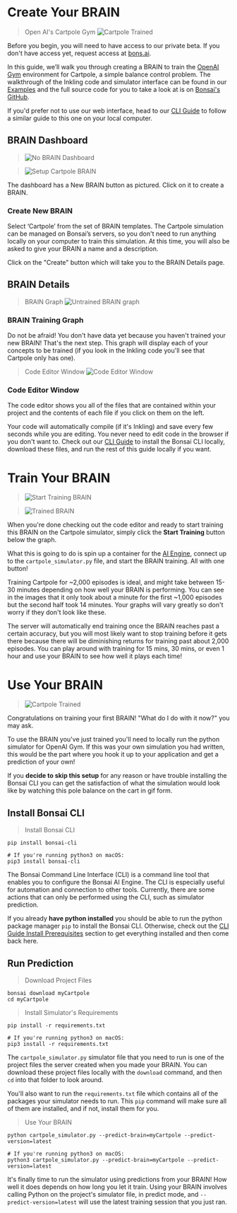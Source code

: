 # Create Your BRAIN

> Open AI's Cartpole Gym
> ![Cartpole Trained][12]

Before you begin, you will need to have access to our private beta. If you don't have access yet,
request access at [bons.ai][1].

In this guide, we’ll walk you through creating a BRAIN to train the [OpenAI Gym][4] environment for
Cartpole, a simple balance control problem. The walkthrough of the Inkling code and simulator
interface can be found in our [Examples][2] and the full source code for you to take a look at
is on [Bonsai's GitHub][3].

If you'd prefer not to use our web interface, head to our [CLI Guide][11] to follow a similar guide
to this one on your local computer.

## BRAIN Dashboard

> ![No BRAIN Dashboard][5]

> ![Setup Cartpole BRAIN][6]

The dashboard has a New BRAIN button as pictured. Click on it to create a BRAIN.

### Create New BRAIN

Select ‘Cartpole’ from the set of BRAIN templates. The Cartpole simulation can be managed on Bonsai’s
servers, so you don't need to run anything locally on your computer to train this simulation. At
this time, you will also be asked to give your BRAIN a name and a description.

Click on the "Create" button which will take you to the BRAIN Details page.

## BRAIN Details

> BRAIN Graph
> ![Untrained BRAIN graph][7]

### BRAIN Training Graph

Do not be afraid! You don't have data yet because you haven't trained your new BRAIN! That's the
next step. This graph will display each of your concepts to be trained (if you look in the Inkling
code you'll see that Cartpole only has one).

> Code Editor Window
> ![Code Editor Window][9]

### Code Editor Window

The code editor shows you all of the files that are contained within your project and the contents
of each file if you click on them on the left.

Your code will automatically compile (if it's Inkling) and save every few seconds while you are
editing. You never need to edit code in the browser if you don't want to. Check out our
[CLI Guide][11] to install the Bonsai CLI locally, download these files, and run the rest of this
guide locally if you want.



# Train Your BRAIN

> ![Start Training BRAIN][8]

> ![Trained BRAIN][10]

When you're done checking out the code editor and ready to start training this BRAIN on the
Cartpole simulator, simply click the **Start Training** button below the graph.

What this is going to do is spin up a container for the [AI Engine][14], connect up to the
`cartpole_simulator.py` file, and start the BRAIN training. All with one button!

Training Cartpole for ~2,000 episodes is ideal, and might take between 15-30 minutes depending on
how well your BRAIN is performing. You can see in the images that it only took about a minute for
the first ~1,000 episodes but the second half took 14 minutes. Your graphs will vary greatly so
don't worry if they don't look like these.

The server will automatically end training once the BRAIN reaches past a certain accuracy, but you
will most likely want to stop training before it gets there because there will be diminishing returns
for training past about 2,000 episodes. You can play around with training for
15 mins, 30 mins, or even 1 hour and use your BRAIN to see how well it plays each time!



# Use Your BRAIN

> ![Cartpole Trained][12]

Congratulations on training your first BRAIN! "What do I do with it now?" you may ask.

To use the BRAIN you've just trained you'll need to locally run the python simulator for OpenAI Gym.
If this was your own simulation you had written, this would be the part where you hook it up to
your application and get a prediction of your own!

If you **decide to skip this setup** for any reason or have trouble installing the Bonsai CLI you
can get the satisfaction of what the simulation would look like by watching this pole balance on
the cart in gif form.

## Install Bonsai CLI

> Install Bonsai CLI

```shell
pip install bonsai-cli

# If you're running python3 on macOS:
pip3 install bonsai-cli
```

The Bonsai Command Line Interface (CLI) is a command line tool that enables you to configure the
Bonsai AI Engine. The CLI is especially useful for automation and connection to other tools.
Currently, there are some actions that can only be performed using the CLI, such as simulator prediction.

If you already **have python installed** you should be able to run the python package manager `pip`
to install the Bonsai CLI. Otherwise, check out the [CLI Guide Install Prerequisites][13] section
to get everything installed and then come back here.

## Run Prediction

> Download Project Files

```
bonsai download myCartpole
cd myCartpole
```

> Install Simulator's Requirements

```shell
pip install -r requirements.txt

# If you're running python3 on macOS:
pip3 install -r requirements.txt
```

The `cartpole_simulator.py` simulator file that you need to run is one of the project files the
server created when you made your BRAIN. You can download these project files locally with the
`download` command, and then `cd` into that folder to look around.

You'll also want to run the `requirements.txt` file which contains all of the packages your simulator needs to run. This `pip` command will make sure all of them are installed, and if not, install them for you.

> Use Your BRAIN

```shell
python cartpole_simulator.py --predict-brain=myCartpole --predict-version=latest

# If you're running python3 on macOS:
python3 cartpole_simulator.py --predict-brain=myCartpole --predict-version=latest
```

It's finally time to run the simulator using predictions from your BRAIN! How well it does depends
on how long you let it train. Using your BRAIN involves calling Python on the project's simulator
file, in predict mode, and `--predict-version=latest` will use the latest training session that you just ran.



[1]: http://pages.bons.ai/apply.html
[2]: ../examples.html#openai-gym-cart-pole
[3]: https://github.com/BonsaiAI/gym-cartpole-sample
[4]: https://gym.openai.com/envs/CartPole-v1
[5]: ../../images/no_brains_image.png
[6]: ../../images/quick-start-create-brain.png
[7]: ../../images/quick-start-no-training.png
[8]: ../../images/quick-start-start-training.png
[9]: ../../images/quick-start-code-editor.png
[10]: ../../images/quick-start-trained-brain.png
[11]: ./cli-guide.html
[12]: ../../images/cart-pole-balance.gif
[13]: ./cli-guide.html#install-prerequisites
[14]: #what-are-brains
